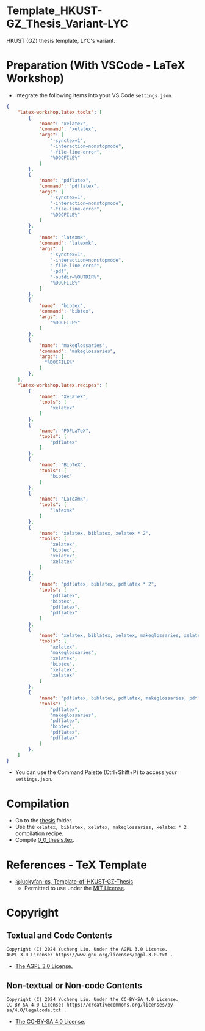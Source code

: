 # Template_HKUST-GZ_Thesis_Variant-LYC

HKUST (GZ) thesis template, LYC's variant.

# Preparation (With VSCode - LaTeX Workshop)

- Integrate the following items into your VS Code `settings.json`.

```json
{
    "latex-workshop.latex.tools": [
        {
            "name": "xelatex",
            "command": "xelatex",
            "args": [
                "-synctex=1",
                "-interaction=nonstopmode",
                "-file-line-error",
                "%DOCFILE%"
            ]
        },
        {
            "name": "pdflatex",
            "command": "pdflatex",
            "args": [
                "-synctex=1",
                "-interaction=nonstopmode",
                "-file-line-error",
                "%DOCFILE%"
            ]
        },
        {
            "name": "latexmk",
            "command": "latexmk",
            "args": [
                "-synctex=1",
                "-interaction=nonstopmode",
                "-file-line-error",
                "-pdf",
                "-outdir=%OUTDIR%",
                "%DOCFILE%"
            ]
        },
        {
            "name": "bibtex",
            "command": "bibtex",
            "args": [
                "%DOCFILE%"
            ]
        },
        {
            "name": "makeglossaries",
            "command": "makeglossaries",
            "args": [
              "%DOCFILE%"
            ]
        },
    ],
    "latex-workshop.latex.recipes": [
        {
            "name": "XeLaTeX",
            "tools": [
                "xelatex"
            ]
        },
        {
            "name": "PDFLaTeX",
            "tools": [
                "pdflatex"
            ]
        },
        {
            "name": "BibTeX",
            "tools": [
                "bibtex"
            ]
        },
        {
            "name": "LaTeXmk",
            "tools": [
                "latexmk"
            ]
        },
        {
            "name": "xelatex, biblatex, xelatex * 2",
            "tools": [
                "xelatex",
                "bibtex",
                "xelatex",
                "xelatex"
            ]
        },
        {
            "name": "pdflatex, biblatex, pdflatex * 2",
            "tools": [
                "pdflatex",
                "bibtex",
                "pdflatex",
                "pdflatex"
            ]
        },
        {
            "name": "xelatex, biblatex, xelatex, makeglossaries, xelatex * 2",
            "tools": [
                "xelatex",
                "makeglossaries",
                "xelatex",
                "bibtex",
                "xelatex",
                "xelatex"
            ]
        },
        {
            "name": "pdflatex, biblatex, pdflatex, makeglossaries, pdflatex * 2",
            "tools": [
                "pdflatex",
                "makeglossaries",
                "pdflatex",
                "bibtex",
                "pdflatex",
                "pdflatex"
            ]
        },
    ]
}
```

- You can use the Command Palette (Ctrl+Shift+P) to access your `settings.json`.

# Compilation

- Go to the [thesis](./thesis/) folder.
- Use the `xelatex, biblatex, xelatex, makeglossaries, xelatex * 2` compilation recipe.
- Compile [0_0_thesis.tex](./thesis/0_0_thesis.tex).

# References - TeX Template

- [@luckyfan-cs, Template-of-HKUST-GZ-Thesis](https://github.com/luckyfan-cs/Template-of-HKUST-GZ-Thesis)
  - Permitted to use under the [MIT License](https://www.mit.edu/~amini/LICENSE.md).

# Copyright
## Textual and Code Contents

```
Copyright (C) 2024 Yucheng Liu. Under the AGPL 3.0 License.
AGPL 3.0 License: https://www.gnu.org/licenses/agpl-3.0.txt .
```

- [The AGPL 3.0 License.](./license)

## Non-textual or Non-code Contents

```
Copyright (C) 2024 Yucheng Liu. Under the CC-BY-SA 4.0 License.
CC-BY-SA 4.0 License: https://creativecommons.org/licenses/by-sa/4.0/legalcode.txt .
```

- [The CC-BY-SA 4.0 License.](./license-2)
